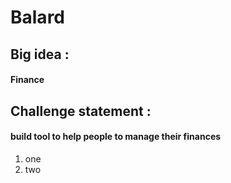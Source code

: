 # Balard
## Big idea :
#### Finance
## Challenge statement :
#### build tool to help people to manage their finances

1. one 
2. two
